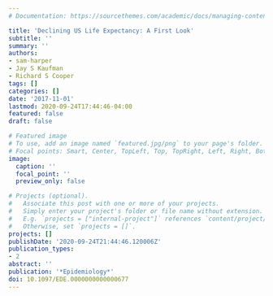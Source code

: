 ```yaml
---
# Documentation: https://sourcethemes.com/academic/docs/managing-content/

title: 'Declining US Life Expectancy: A First Look'
subtitle: ''
summary: ''
authors:
- sam-harper
- Jay S Kaufman
- Richard S Cooper
tags: []
categories: []
date: '2017-11-01'
lastmod: 2020-09-24T17:44:46-04:00
featured: false
draft: false

# Featured image
# To use, add an image named `featured.jpg/png` to your page's folder.
# Focal points: Smart, Center, TopLeft, Top, TopRight, Left, Right, BottomLeft, Bottom, BottomRight.
image:
  caption: ''
  focal_point: ''
  preview_only: false

# Projects (optional).
#   Associate this post with one or more of your projects.
#   Simply enter your project's folder or file name without extension.
#   E.g. `projects = ["internal-project"]` references `content/project/deep-learning/index.md`.
#   Otherwise, set `projects = []`.
projects: []
publishDate: '2020-09-24T21:44:46.120006Z'
publication_types:
- 2
abstract: ''
publication: '*Epidemiology*'
doi: 10.1097/EDE.0000000000000677
---
```

